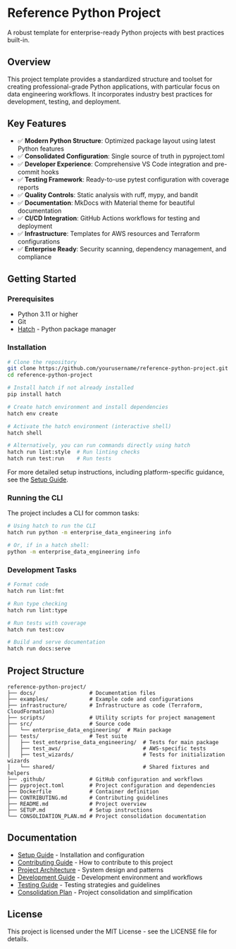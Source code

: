 # Reference Python Project

A robust template for enterprise-ready Python projects with best practices built-in.

## Overview

This project template provides a standardized structure and toolset for creating professional-grade
Python applications, with particular focus on data engineering workflows. It incorporates industry
best practices for development, testing, and deployment.

## Key Features

- ✅ **Modern Python Structure**: Optimized package layout using latest Python features
- ✅ **Consolidated Configuration**: Single source of truth in pyproject.toml
- ✅ **Developer Experience**: Comprehensive VS Code integration and pre-commit hooks
- ✅ **Testing Framework**: Ready-to-use pytest configuration with coverage reports
- ✅ **Quality Controls**: Static analysis with ruff, mypy, and bandit
- ✅ **Documentation**: MkDocs with Material theme for beautiful documentation
- ✅ **CI/CD Integration**: GitHub Actions workflows for testing and deployment
- ✅ **Infrastructure**: Templates for AWS resources and Terraform configurations
- ✅ **Enterprise Ready**: Security scanning, dependency management, and compliance

## Getting Started

### Prerequisites

- Python 3.11 or higher
- Git
- [Hatch](https://hatch.pypa.io/latest/) - Python package manager

### Installation

```bash
# Clone the repository
git clone https://github.com/yourusername/reference-python-project.git
cd reference-python-project

# Install hatch if not already installed
pip install hatch

# Create hatch environment and install dependencies
hatch env create

# Activate the hatch environment (interactive shell)
hatch shell

# Alternatively, you can run commands directly using hatch
hatch run lint:style  # Run linting checks
hatch run test:run    # Run tests
```

For more detailed setup instructions, including platform-specific guidance, see the
[Setup Guide](./SETUP.md).

### Running the CLI

The project includes a CLI for common tasks:

```bash
# Using hatch to run the CLI
hatch run python -m enterprise_data_engineering info

# Or, if in a hatch shell:
python -m enterprise_data_engineering info
```

### Development Tasks

```bash
# Format code
hatch run lint:fmt

# Run type checking
hatch run lint:type

# Run tests with coverage
hatch run test:cov

# Build and serve documentation
hatch run docs:serve
```

## Project Structure

```
reference-python-project/
├── docs/                 # Documentation files
├── examples/             # Example code and configurations
├── infrastructure/       # Infrastructure as code (Terraform, CloudFormation)
├── scripts/              # Utility scripts for project management
├── src/                  # Source code
│   └── enterprise_data_engineering/  # Main package
├── tests/                # Test suite
│   ├── test_enterprise_data_engineering/  # Tests for main package
│   ├── test_aws/                          # AWS-specific tests
│   ├── test_wizards/                      # Tests for initialization wizards
│   └── shared/                            # Shared fixtures and helpers
├── .github/              # GitHub configuration and workflows
├── pyproject.toml        # Project configuration and dependencies
├── Dockerfile            # Container definition
├── CONTRIBUTING.md       # Contributing guidelines
├── README.md             # Project overview
├── SETUP.md              # Setup instructions
└── CONSOLIDATION_PLAN.md # Project consolidation documentation
```

## Documentation

- [Setup Guide](./SETUP.md) - Installation and configuration
- [Contributing Guide](./CONTRIBUTING.md) - How to contribute to this project
- [Project Architecture](./docs/architecture.md) - System design and patterns
- [Development Guide](./docs/development.md) - Development environment and workflows
- [Testing Guide](./docs/testing.md) - Testing strategies and guidelines
- [Consolidation Plan](./CONSOLIDATION_PLAN.md) - Project consolidation and simplification

## License

This project is licensed under the MIT License - see the LICENSE file for details.
